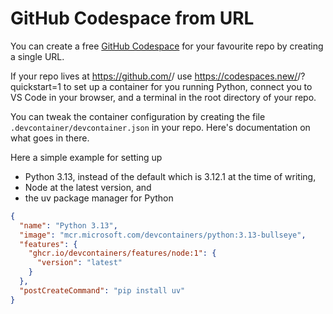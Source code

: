 # GitHub Codespace from URL

You can create a free [GitHub Codespace](https://github.com/features/codespaces) for your favourite repo by creating a single URL.

If your repo lives at https://github.com/<username>/<reponame> use https://codespaces.new/<username>/<reponame>?quickstart=1 to set up a container for you running Python, connect you to VS Code in your browser, and a terminal in the root directory of your repo.

You can tweak the container configuration by creating the file `.devcontainer/devcontainer.json` in your repo. Here's documentation on what goes in there.

Here a simple example for setting up

* Python 3.13, instead of the default which is 3.12.1 at the time of writing,
* Node at the latest version, and
* the uv package manager for Python

```json
{
  "name": "Python 3.13",
  "image": "mcr.microsoft.com/devcontainers/python:3.13-bullseye",
  "features": {
    "ghcr.io/devcontainers/features/node:1": {
      "version": "latest"
    }
  },
  "postCreateCommand": "pip install uv"
}
```
